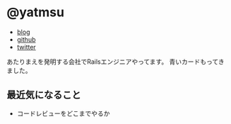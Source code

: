 # @yatmsu

- [blog](http://yatmsu.hatenablog.com/)
- [github](https://github.com/yatmsu)
- [twitter](https://twitter.com/yatmsu)

あたりまえを発明する会社でRailsエンジニアやってます。
青いカードもってきました。

## 最近気になること

* コードレビューをどこまでやるか
